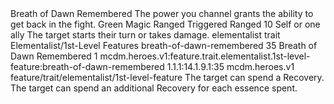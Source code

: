 <ability>
  <name>Breath of Dawn Remembered</name>
  <flavor>The power you channel grants the ability to get back in the fight.</flavor>
  <keywords>
    <keyword>Green</keyword>
    <keyword>Magic</keyword>
    <keyword>Ranged</keyword>
  </keywords>
  <type>Triggered</type>
  <distance>Ranged 10</distance>
  <target>Self or one ally</target>
  <trigger>The target starts their turn or takes damage.</trigger>
  <metadata>
    <class>elementalist</class>
    <feature_type>trait</feature_type>
    <file_dpath>Elementalist/1st-Level Features</file_dpath>
    <item_id>breath-of-dawn-remembered</item_id>
    <item_index>35</item_index>
    <item_name>Breath of Dawn Remembered</item_name>
    <level>1</level>
    <scc>mcdm.heroes.v1:feature.trait.elementalist.1st-level-feature:breath-of-dawn-remembered</scc>
    <scdc>1.1.1:14.1.9.1:35</scdc>
    <source>mcdm.heroes.v1</source>
    <type>feature/trait/elementalist/1st-level-feature</type>
  </metadata>
  <effects>
    <effect type="mundane">The target can spend a Recovery.</effect>
    <effect type="mundane" cost="Spend 1+ Essence">The target can spend an additional Recovery for each essence spent.</effect>
  </effects>
</ability>
